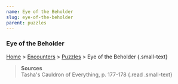 ```yaml
---
name: Eye of the Beholder
slug: eye-of-the-beholder
parent: puzzles
---
```

### Eye of the Beholder
[Home](dm-operations-center) > [Encounters](encounters) > [Puzzles](puzzles) > Eye of the Beholder {.small-text}

> **Sources** <br/>
> Tasha's Cauldron of Everything, p. 177-178
{.read .small-text}
